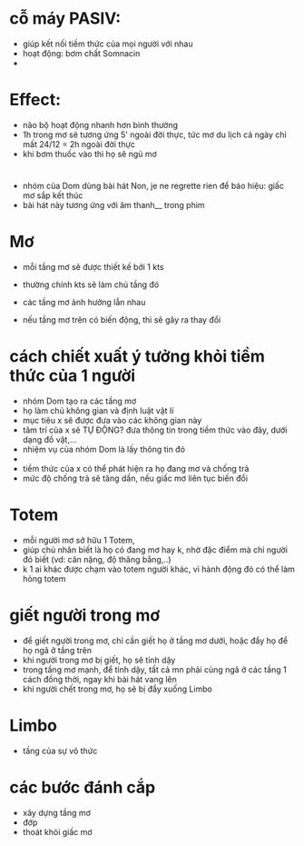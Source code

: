 # cỗ máy PASIV: 
- giúp kết nối tiềm thức của mọi người với nhau
- hoạt động: bơm chất Somnacin 
- 
# Effect:
- não bộ hoạt động nhanh hơn bình thường
- 1h trong mơ sẽ tương ứng 5' ngoài đời thực, tức mơ du lịch cả ngày chỉ mất 24/12 = 2h ngoài đời thực
- khi bơm thuốc vào thì họ sẽ ngủ mơ


# 
- nhóm của Dom dùng bài hát Non, je ne regrette rien để báo hiệu: giấc mơ sắp kết thúc
- bài hát này tương ứng với âm thanh__ trong phim


# Mơ
- mỗi tầng mơ sẽ được thiết kế bởi 1 kts
- thường chính kts sẽ làm chủ tầng đó
- các tầng mơ ảnh hưởng lẫn nhau

- nếu tầng mơ trên có biến động,  thì sẽ gây ra thay đổi

# cách chiết xuất ý tưởng khỏi tiềm thức của 1 người
- nhóm Dom tạo ra các tầng mơ
- họ làm chủ không gian và định luật vật lí
- mục tiêu x sẽ được đưa vào các không gian này
- tâm trí của x sẽ TỰ ĐỘNG? đưa thông tin trong tiềm thức vào đây,  dưới dạng đồ vật,...
- nhiệm vụ của nhóm Dom là lấy thông tin đó
- 
- tiềm thức của x có thể phát hiện ra họ đang mơ và chống trả
- mức độ chống trả sẽ tăng dần, nếu giấc mơ liên tục biến đổi


# Totem
- mỗi người mơ sở hữu 1 Totem,
- giúp chủ nhân biết là họ có đang mơ hay k, nhờ đặc điểm mà chỉ người đó biết (vd: cân nặng, độ thăng bằng,..)
- k 1 ai khác được chạm vào totem người khác, vì hành động đó có thể làm hỏng totem

# giết người trong mơ
- để giết người trong mơ, chỉ cần giết họ ở tầng mơ dưới, hoặc đẩy họ để họ ngã ở tầng trên
- khi người trong mơ bị giết, họ sẽ tỉnh dậy
- trong tầng mơ mạnh, để tỉnh dậy, tất cả mn phải cùng ngã ở các tầng 1 cách đồng thời, ngay khi bài hát vang lên
- khi người chết trong mơ, họ sẽ bị đẩy xuống Limbo

# Limbo
- tầng của sự vô thức

# các bước đánh cắp
- xây dựng tầng mơ
- đớp
- thoát khỏi giấc mơ 